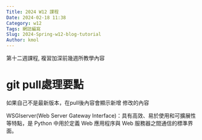 ```yaml
---
Title: 2024 W12 課程
Date: 2024-02-18 11:38
Category: w12
Tags: 網誌編寫
Slug: 2024-Spring-w12-blog-tutorial
Author: kmol
---
```


第十二週課程, 複習加深前幾週所教學內容

<!-- PELICAN_END_SUMMARY -->

# git pull處理要點
如果自己不是最新版本，在pull後內容會顯示新增 修改的內容

WSGIserver(Web Server Gateway Interface)：具有高效、易於使用和可擴展性等特點，是 Python 中用於定義 Web 應用程序與 Web 服務器之間通信的標準界面。